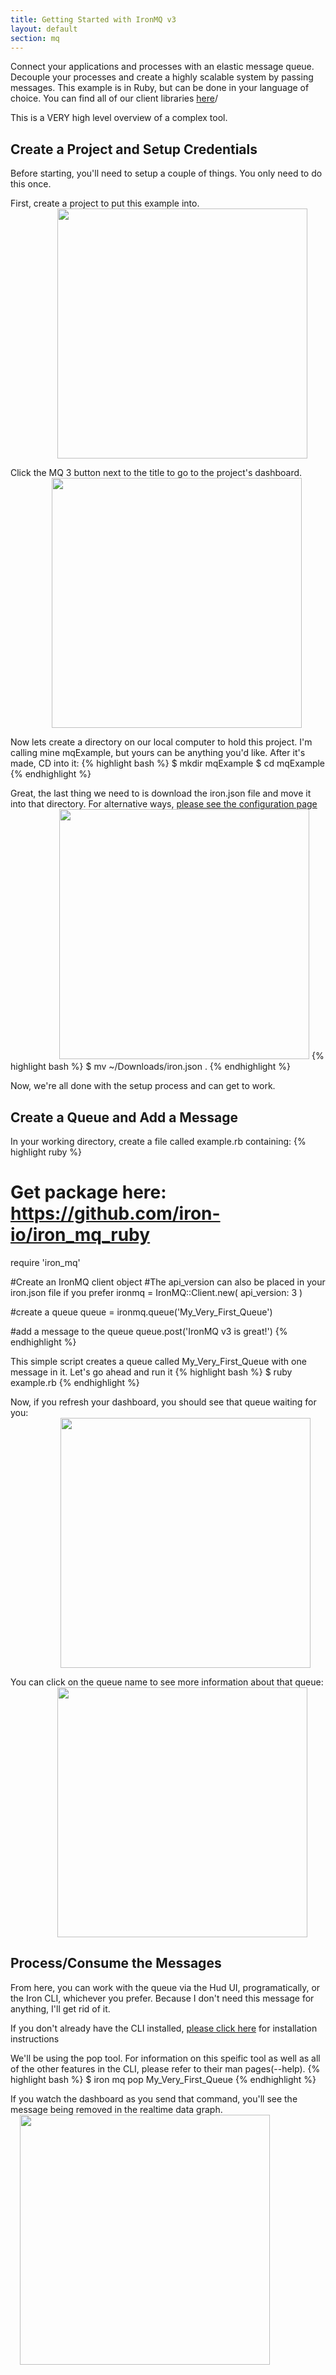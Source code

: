 ```yaml
---
title: Getting Started with IronMQ v3
layout: default
section: mq
---
```

<p>Connect your applications and processes with an elastic message queue. Decouple your processes and create a highly scalable system by passing messages. This example is in Ruby, but can be done in your language of choice. You can find all of our client libraries <a href='http://dev.iron.io/mq/3/libraries'>here</a>/</p>

This is a VERY high level overview of a complex tool.



<h2>Create a Project and Setup Credentials</h2>

Before starting, you'll need to setup a couple of things. You only need to do this once.

First, create a project to put this example into.<br>
<img src='https://raw.githubusercontent.com/iron-io/docs/gh-pages/images/newProject.png' style='width: 400px; margin-left: 75;'>

Click the MQ 3 button next to the title to go to the project's dashboard.
<img src='https://raw.githubusercontent.com/iron-io/docs/gh-pages/images/dashButton.png' style='width: 400px; margin-left: 66px;'>

Now lets create a directory on our local computer to hold this project. I'm calling mine mqExample, but yours can be anything you'd like. After it's made, CD into it:
{% highlight bash %}
$ mkdir mqExample
$ cd mqExample
{% endhighlight %}


Great, the last thing we need to is download the iron.json file and move it into that directory. For alternative ways, [please see the configuration page](/worker/reference/configuration/)<br>
<img src='https://raw.githubusercontent.com/iron-io/docs/gh-pages/images/ironDown.png' style='width: 400px; margin-left: 78px;'>
{% highlight bash %}
$ mv ~/Downloads/iron.json .
{% endhighlight %}


Now, we're all done with the setup process and can get to work.

<h2>Create a Queue and Add a Message</h2>

In your working directory, create a file called example.rb containing:
{% highlight ruby %}
# Get package here: https://github.com/iron-io/iron_mq_ruby
require 'iron_mq'

#Create an IronMQ client object
#The api_version can also be placed in your iron.json file if you prefer
ironmq = IronMQ::Client.new(
    api_version: 3
    )

#create a queue
queue = ironmq.queue('My_Very_First_Queue')

#add a message to the queue
queue.post('IronMQ v3 is great!')
{% endhighlight %}


This simple script creates a queue called My_Very_First_Queue with one message in it. Let's go ahead and run it
{% highlight bash %}
$ ruby example.rb
{% endhighlight %}


Now, if you refresh your dashboard, you should see that queue waiting for you:
<img src='https://raw.githubusercontent.com/iron-io/docs/gh-pages/images/newQueue.png' style='width: 400px; margin-left: 80px;'>

You can click on the queue name to see more information about that queue:
<img src='https://raw.githubusercontent.com/iron-io/docs/gh-pages/images/queueInfo.png' style='width: 400px; margin-left: 75px;'>

<h2>Process/Consume the Messages</h2>
From here, you can work with the queue via the Hud UI, programatically, or the Iron CLI, whichever you prefer. Because I don't need this message for anything, I'll get rid of it.

If you don't already have the CLI installed, [please click here](/worker/cli/) for installation instructions

We'll be using the pop tool. For information on this speific tool as well as all of the other features in the CLI, please refer to their man pages(--help). 
{% highlight bash %}
$ iron mq pop My_Very_First_Queue
{% endhighlight %}


If you watch the dashboard as you send that command, you'll see the message being removed in the realtime data graph.
<img src='https://raw.githubusercontent.com/iron-io/docs/gh-pages/images/postPop.png' style='width: 400px; margin-left: 15px;'>

